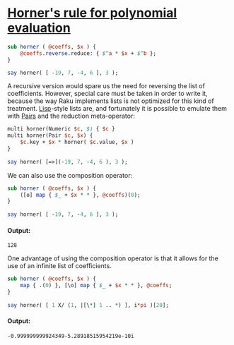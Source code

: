 [1]: https://rosettacode.org/wiki/Horner%27s_rule_for_polynomial_evaluation

# [Horner&#039;s rule for polynomial evaluation][1]



```perl
sub horner ( @coeffs, $x ) {
    @coeffs.reverse.reduce: { $^a * $x + $^b };
}

say horner( [ -19, 7, -4, 6 ], 3 );
```


A recursive version would spare us the need for reversing the list of coefficients.  However, special care must be taken in order to write it, because the way Raku implements lists is not optimized for this kind of treatment.  [Lisp](https://rosettacode.org/wiki/Lisp)-style lists are, and fortunately it is possible to emulate them with [Pairs](http://doc.raku.org/type/Pair) and the reduction meta-operator:

```perl
multi horner(Numeric $c, $) { $c }
multi horner(Pair $c, $x) {
    $c.key + $x * horner( $c.value, $x ) 
}
 
say horner( [=>](-19, 7, -4, 6 ), 3 );
```


We can also use the composition operator:

```perl
sub horner ( @coeffs, $x ) {
    ([o] map { $_ + $x * * }, @coeffs)(0);
}
 
say horner( [ -19, 7, -4, 6 ], 3 );
```

#### Output:
```
128
```


One advantage of using the composition operator is that it allows for the use of an infinite list of coefficients.

```perl
sub horner ( @coeffs, $x ) {
    map { .(0) }, [\o] map { $_ + $x * * }, @coeffs;
}
 
say horner( [ 1 X/ (1, |[\*] 1 .. *) ], i*pi )[20];
```

#### Output:
```
-0.999999999924349-5.28918515954219e-10i
```
